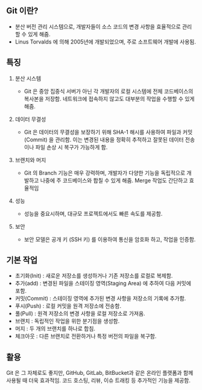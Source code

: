 
## Git 이란?

* 분산 버전 관리 시스템으로, 개발자들이 소스 코드의 변경 사항을 효율적으로 관리할 수 있게 해줌.
* Linus Torvalds 에 의해 2005년에 개발되었으며, 주로 소프트웨어 개발에 사용됨.

## 특징
1. 분산 시스템
	* Git 은 중앙 집중식 서버가 아닌 각 개발자의 로컬 시스템에 전체 코드베이스의 복사본을 저장함. 네트워크에 접속하지 않고도 대부분의 작업을 수행할 수 있게 해줌.

2. 데이터 무결성
	* Git 은 데이터의 무결성을 보장하기 위해 SHA-1 해시를 사용하여 파일과 커밋(Commit) 을 관리함. 이는 변경된 내용을 정확히 추적하고 잘못된 데이터 전송이나 파일 손상 시 복구가 가능하게 함.

3. 브랜치와 머지
	* Git 의 Branch 기능은 매우 강력하며, 개발자가 다양한 기능을 독립적으로 개발하고 나중에 주 코드베이스와 합칠 수 있게 해줌. Merge 작업도 간단하고 효율적임

4. 성능
	* 성능을 중요시하며, 대규모 프로젝트에서도 빠른 속도를 제공함.

5. 보안
	* 보안 모델은 공개 키 (SSH 키) 를 이용하여 통신을 암호화 하고, 작업을 인증함.


## 기본 작업

* 초기화(Init) : 새로운 저장소를 생성하거나 기존 저장소를 로컬로 복제함.
* 추가(add) : 변경된 파일을 스테이징 영역(Staging Area) 에 추하여 다음 커밋에 포함.
* 커밋(Commit) : 스테이징 영역에 추가된 변경 사항을 저장소의 기록에 추가함.
* 푸시(Push) : 로컬 커밋을 원격 저장소에 전송함.
* 풀(Pull) : 원격 저장소의 변경 사항을 로컬 저장소로 가져옴.
* 브랜치 : 독립적인 작업을 위한 분기점을 생성함.
* 머지 : 두 개의 브랜치를 하나로 합침.
* 체크아웃 : 다른 브랜치로 전환하거나 특정 버전의 파일을 복구함.



## 활용
Git 은 그 자체로도 좋지만, GitHub, GitLab, BitBucket과 같은 온라인 플랫폼과 함께 사용될 때 더욱 효과적임.
코드 호스팅, 리뷰, 이슈 트래킹 등 추가적인 기능을 제공함.